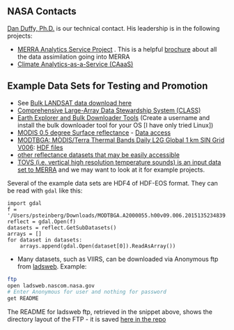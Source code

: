 ## NASA Contacts

[Dan Duffy, Ph.D.](https://www.nccs.nasa.gov/about_us/leadership/duffy) is our technical contact.  His leadership is in the following projects:

 * [MERRA Analytics Service Project](http://gmao.gsfc.nasa.gov/research/merra/intro.php) .  This is a helpful [brochure](http://gmao.gsfc.nasa.gov/pubs/brochures/MERRA%20Brochure.pdf) about all the data assimilation going into MERRA
 * [Climate Analytics-as-a-Service (CAaaS)](http://www.nas.nasa.gov/SC14/demos/demo29.html)

## Example Data Sets for Testing and Promotion

 * See [Bulk LANDSAT data download here](http://landsat.usgs.gov/Landsat_Search_and_Download.php)
 * [Comprehensive Large-Array Data Stewardship System (CLASS)](http://www.nsof.class.noaa.gov/saa/products/welcome)
 * [Earth Explorer and Bulk Downloader Tools](http://earthexplorer.usgs.gov/) (Create a username and install the bulk downloader tool for your OS [I have only tried Linux])
 * [MODIS 0.5 degree Surface reflectance](https://lpdaac.usgs.gov/dataset_discovery/modis/modis_products_table/mod09cmg_v006) - [Data access](http://e4ftl01.cr.usgs.gov/MOLT/MOD09CMG.006/)
 * [MODTBGA: MODIS/Terra Thermal Bands Daily L2G Global 1 km SIN Grid V006](https://lpdaac.usgs.gov/dataset_discovery/modis/modis_products_table/modtbga_v006): [HDF files](http://e4ftl01.cr.usgs.gov/MOLT/MODTBGA.006/)
 * [other reflectance datasets that may be easily accessible](https://lpdaac.usgs.gov/dataset_discovery/?f[0]=im_field_product%3A10&f[1]=im_field_data_access%3A60&f[2]=im_field_temporal_range%3A69&f[3]=im_field_temporal_range%3A70&f[4]=im_field_temporal_range%3A71)
 * [TOVS (i.e. vertical high resolution temperature sounds) is an input data set to MERRA](http://disc.sci.gsfc.nasa.gov/legacydata/tovs_5day_readme.html) and we may want to look at it for example projects.
 
Several of the example data sets are HDF4 of HDF-EOS format.  They can be read with `gdal` like this:
```
import gdal
f = '/Users/psteinberg/Downloads/MODTBGA.A2000055.h00v09.006.2015135234839.hdf'
reflect = gdal.Open(f)
datasets = reflect.GetSubDatasets()
arrays = []
for dataset in datasets:
    arrays.append(gdal.Open(dataset[0]).ReadAsArray())
```
 * Many datasets, such as VIIRS, can be downloaded via Anonymous ftp from [ladsweb](https://ladsweb.nascom.nasa.gov/data/). Example:
```bash
ftp
open ladsweb.nascom.nasa.gov
# Enter Anonymous for user and nothing for password
get README
```
The README for ladsweb ftp, retrieved in the snippet above, shows the directory layout of the FTP - it is saved [here in the repo](README_ladsweb.txt)
